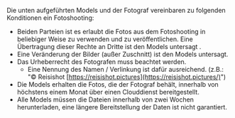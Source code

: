 Die unten aufgeführten Models und der Fotograf vereinbaren zu folgenden Konditionen ein Fotoshooting:

 - Beiden Parteien ist es erlaubt die Fotos aus dem Fotoshooting in beliebiger Weise zu verwenden und zu veröffentlichen. Eine Übertragung dieser Rechte an Dritte ist den Models untersagt .
 - Eine Veränderung der Bilder (außer Zuschnitt) ist den Models untersagt.
 - Das Urheberrecht des Fotografen muss beachtet werden.
    -   Eine Nennung des Namen / Verlinkung ist dafür ausreichend. (z.B.:
    "©️ Reisishot
    [https://reisishot.pictures](https://reisishot.pictures/)")
-   Die Models erhalten die Fotos, die der Fotograf behält, innerhalb
    von höchstens einem Monat über einen Clouddienst bereitgestellt.
-   Alle Models müssen die Dateien innerhalb von zwei Wochen
    herunterladen, eine längere Bereitstellung der Daten ist nicht
    garantiert.
